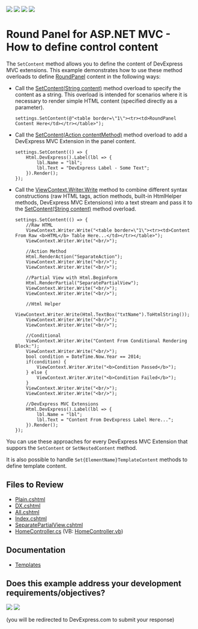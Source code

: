 <!-- default badges list -->
![](https://img.shields.io/endpoint?url=https://codecentral.devexpress.com/api/v1/VersionRange/128552509/24.2.1%2B)
[![](https://img.shields.io/badge/Open_in_DevExpress_Support_Center-FF7200?style=flat-square&logo=DevExpress&logoColor=white)](https://supportcenter.devexpress.com/ticket/details/E4477)
[![](https://img.shields.io/badge/📖_How_to_use_DevExpress_Examples-e9f6fc?style=flat-square)](https://docs.devexpress.com/GeneralInformation/403183)
[![](https://img.shields.io/badge/💬_Leave_Feedback-feecdd?style=flat-square)](#does-this-example-address-your-development-requirementsobjectives)
<!-- default badges end -->

# Round Panel for ASP.NET MVC - How to define control content

The `SetContent` method allows you to define the content of DevExpress MVC extensions. This example demonstrates how to use these method overloads to define [RoundPanel](https://docs.devexpress.com/AspNetMvc/8976/components/multi-use-site-extensions/round-panel) content in the following ways:

* Call the [SetContent(String content)](https://docs.devexpress.com/AspNetMvc/DevExpress.Web.Mvc.RoundPanelSettings.SetContent(System.String)) method overload to specify the content as a string. This overload is intended for scenarios where it is necessary to render simple HTML content (specified directly as a parameter).
  ```
  settings.SetContent(@"<table border=\"1\"><tr><td>RoundPanel Content Here</td></tr></table>");
  ```
* Call the [SetContent(Action contentMethod)](https://docs.devexpress.com/AspNetMvc/DevExpress.Web.Mvc.RoundPanelSettings.SetContent(System.Action)) method overload to add a DevExpress MVC Extension in the panel content.
  ```
  settings.SetContent(() => {
      Html.DevExpress().Label(lbl => {
          lbl.Name = "lbl";
          lbl.Text = "DevExpress Label - Some Text";
      }).Render();
  });
  ```
* Call the [ViewContext.Writer.Write](https://learn.microsoft.com/en-us/dotnet/api/system.io.textwriter.write) method to combine different syntax constructions (raw HTML tags, action methods, built-in HtmlHelper methods, DevExpress MVC Extensions) into a text stream and pass it to the [SetContent(String content)](https://docs.devexpress.com/AspNetMvc/DevExpress.Web.Mvc.RoundPanelSettings.SetContent(System.String)) method overload.
  ```
  settings.SetContent(() => {
      //Raw HTML
      ViewContext.Writer.Write("<table border=\"1\"><tr><td>Content From Raw <b>HTML</b> Table Here...</td></tr></table>");
      ViewContext.Writer.Write("<br/>");
  
      //Action Method
      Html.RenderAction("SeparateAction");
      ViewContext.Writer.Write("<br/>");
      ViewContext.Writer.Write("<br/>");
  
      //Partial View with Html.BeginForm
      Html.RenderPartial("SeparatePartialView");
      ViewContext.Writer.Write("<br/>");
      ViewContext.Writer.Write("<br/>");
  
      //Html Helper
      ViewContext.Writer.Write(Html.TextBox("txtName").ToHtmlString());
      ViewContext.Writer.Write("<br/>");
      ViewContext.Writer.Write("<br/>");
      
      //Conditional
      ViewContext.Writer.Write("Content From Conditional Rendering Block:");
      ViewContext.Writer.Write("<br/>");
      bool condition = DateTime.Now.Year == 2014;
      if(condition) {
          ViewContext.Writer.Write("<b>Condition Passed</b>");
      } else {
          ViewContext.Writer.Write("<b>Condition Failed</b>");
      }
      ViewContext.Writer.Write("<br/>");
      ViewContext.Writer.Write("<br/>");
      
      //DevExpress MVC Extensions
      Html.DevExpress().Label(lbl => {
          lbl.Name = "lbl";
          lbl.Text = "Content From DevExpress Label Here...";
      }).Render();
  });
  ```

You can use these approaches for every DevExpress MVC Extension that suppors the `SetContent` or `SetNestedContent` method.

It is also possible to handle `Set{ElementName}TemplateContent` methods to define template content. 

## Files to Review

* [Plain.cshtml](./CS/Views/Home/Plain.cshtml)
* [DX.cshtml](./CS/Views/Home/DX.cshtml)
* [All.cshtml](./CS/Views/Home/All.cshtml)
* [Index.cshtml](./CS/Views/Home/Index.cshtml)
* [SeparatePartialView.cshtml](./CS/Views/Home/SeparatePartialView.cshtml)
* [HomeController.cs](./CS/Controllers/HomeController.cs) (VB: [HomeController.vb](./VB/Controllers/HomeController.vb))
  
## Documentation

* [Templates](https://docs.devexpress.com/AspNetMvc/14721/common-features/templates)
<!-- feedback -->
## Does this example address your development requirements/objectives?

[<img src="https://www.devexpress.com/support/examples/i/yes-button.svg"/>](https://www.devexpress.com/support/examples/survey.xml?utm_source=github&utm_campaign=asp-net-mvc-round-panel-set-content&~~~was_helpful=yes) [<img src="https://www.devexpress.com/support/examples/i/no-button.svg"/>](https://www.devexpress.com/support/examples/survey.xml?utm_source=github&utm_campaign=asp-net-mvc-round-panel-set-content&~~~was_helpful=no)

(you will be redirected to DevExpress.com to submit your response)
<!-- feedback end -->
